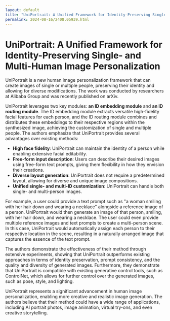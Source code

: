 ```yaml
---
layout: default
title: "UniPortrait: A Unified Framework for Identity-Preserving Single- and Multi-Human Image Personalization"
permalink: 2024-08-16/2408.05939.html
---
```

# UniPortrait: A Unified Framework for Identity-Preserving Single- and Multi-Human Image Personalization

UniPortrait is a new human image personalization framework that can create images of single or multiple people, preserving their identity and allowing for diverse modifications.  The work was conducted by researchers at Alibaba Group and was recently published on arXiv.

UniPortrait leverages two key modules: **an ID embedding module** and **an ID routing module**. The ID embedding module extracts versatile high-fidelity facial features for each person, and the ID routing module combines and distributes these embeddings to their respective regions within the synthesized image, achieving the customization of single and multiple people. The authors emphasize that UniPortrait provides several advantages over existing methods:

- **High face fidelity**: UniPortrait can maintain the identity of a person while enabling extensive facial editability.
- **Free-form input description**: Users can describe their desired images using free-form text prompts, giving them flexibility in how they envision their creations.
- **Diverse layout generation**: UniPortrait does not require a predetermined layout, allowing for diverse and unique image compositions.
- **Unified single- and multi-ID customization**: UniPortrait can handle both single- and multi-person images.

For example, a user could provide a text prompt such as "a woman smiling with her hair down and wearing a necklace" alongside a reference image of a person.  UniPortrait would then generate an image of that person, smiling, with her hair down, and wearing a necklace.   The user could even provide multiple reference images and text prompts to create a multi-person scene.  In this case, UniPortrait would automatically assign each person to their respective location in the scene, resulting in a naturally arranged image that captures the essence of the text prompt.

The authors demonstrate the effectiveness of their method through extensive experiments, showing that UniPortrait outperforms existing approaches in terms of identity preservation, prompt consistency, and the quality and diversity of generated images.  Furthermore, they demonstrate that UniPortrait is compatible with existing generative control tools, such as ControlNet, which allows for further control over the generated images, such as pose, style, and lighting.

UniPortrait represents a significant advancement in human image personalization, enabling more creative and realistic image generation.  The authors believe that their method could have a wide range of applications, including AI portrait photos, image animation, virtual try-ons, and even creative storytelling.